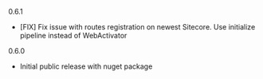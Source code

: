 ﻿0.6.1
* [FIX] Fix issue with routes registration on newest Sitecore. Use initialize pipeline instead of WebActivator

0.6.0
* Initial public release with nuget package